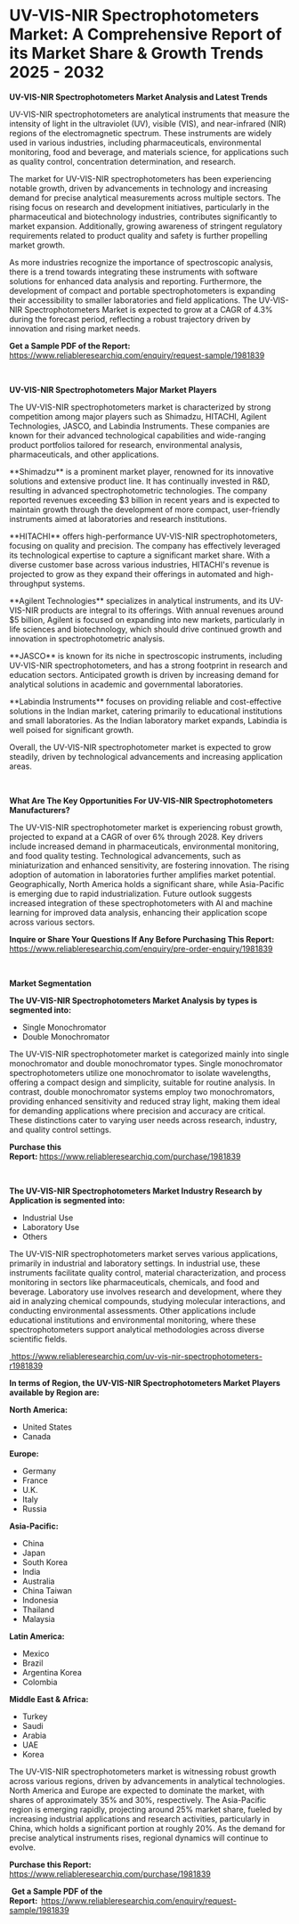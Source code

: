<p><h1>UV-VIS-NIR Spectrophotometers Market: A Comprehensive Report of its Market Share & Growth Trends 2025 - 2032</h1></p><p><strong>UV-VIS-NIR Spectrophotometers Market Analysis and Latest Trends</strong></p>
<p><p>UV-VIS-NIR spectrophotometers are analytical instruments that measure the intensity of light in the ultraviolet (UV), visible (VIS), and near-infrared (NIR) regions of the electromagnetic spectrum. These instruments are widely used in various industries, including pharmaceuticals, environmental monitoring, food and beverage, and materials science, for applications such as quality control, concentration determination, and research.</p><p>The market for UV-VIS-NIR spectrophotometers has been experiencing notable growth, driven by advancements in technology and increasing demand for precise analytical measurements across multiple sectors. The rising focus on research and development initiatives, particularly in the pharmaceutical and biotechnology industries, contributes significantly to market expansion. Additionally, growing awareness of stringent regulatory requirements related to product quality and safety is further propelling market growth.</p><p>As more industries recognize the importance of spectroscopic analysis, there is a trend towards integrating these instruments with software solutions for enhanced data analysis and reporting. Furthermore, the development of compact and portable spectrophotometers is expanding their accessibility to smaller laboratories and field applications. The UV-VIS-NIR Spectrophotometers Market is expected to grow at a CAGR of 4.3% during the forecast period, reflecting a robust trajectory driven by innovation and rising market needs.</p></p>
<p><strong>Get a Sample PDF of the Report:&nbsp;</strong> <a href="https://www.reliableresearchiq.com/enquiry/request-sample/1981839?utm_campaign=3503&utm_medium=2&utm_source=Github&utm_content=ia&utm_term=12042025&utm_id=uv-vis-nir-spectrophotometers">https://www.reliableresearchiq.com/enquiry/request-sample/1981839</a></p>
<p>&nbsp;</p>
<p><strong>UV-VIS-NIR Spectrophotometers Major Market Players</strong></p>
<p><p>The UV-VIS-NIR spectrophotometers market is characterized by strong competition among major players such as Shimadzu, HITACHI, Agilent Technologies, JASCO, and Labindia Instruments. These companies are known for their advanced technological capabilities and wide-ranging product portfolios tailored for research, environmental analysis, pharmaceuticals, and other applications.</p><p>**Shimadzu** is a prominent market player, renowned for its innovative solutions and extensive product line. It has continually invested in R&D, resulting in advanced spectrophotometric technologies. The company reported revenues exceeding $3 billion in recent years and is expected to maintain growth through the development of more compact, user-friendly instruments aimed at laboratories and research institutions.</p><p>**HITACHI** offers high-performance UV-VIS-NIR spectrophotometers, focusing on quality and precision. The company has effectively leveraged its technological expertise to capture a significant market share. With a diverse customer base across various industries, HITACHI's revenue is projected to grow as they expand their offerings in automated and high-throughput systems.</p><p>**Agilent Technologies** specializes in analytical instruments, and its UV-VIS-NIR products are integral to its offerings. With annual revenues around $5 billion, Agilent is focused on expanding into new markets, particularly in life sciences and biotechnology, which should drive continued growth and innovation in spectrophotometric analysis.</p><p>**JASCO** is known for its niche in spectroscopic instruments, including UV-VIS-NIR spectrophotometers, and has a strong footprint in research and education sectors. Anticipated growth is driven by increasing demand for analytical solutions in academic and governmental laboratories.</p><p>**Labindia Instruments** focuses on providing reliable and cost-effective solutions in the Indian market, catering primarily to educational institutions and small laboratories. As the Indian laboratory market expands, Labindia is well poised for significant growth.</p><p>Overall, the UV-VIS-NIR spectrophotometer market is expected to grow steadily, driven by technological advancements and increasing application areas.</p></p>
<p>&nbsp;</p>
<p><strong>What Are The Key Opportunities For UV-VIS-NIR Spectrophotometers Manufacturers?</strong></p>
<p><p>The UV-VIS-NIR spectrophotometer market is experiencing robust growth, projected to expand at a CAGR of over 6% through 2028. Key drivers include increased demand in pharmaceuticals, environmental monitoring, and food quality testing. Technological advancements, such as miniaturization and enhanced sensitivity, are fostering innovation. The rising adoption of automation in laboratories further amplifies market potential. Geographically, North America holds a significant share, while Asia-Pacific is emerging due to rapid industrialization. Future outlook suggests increased integration of these spectrophotometers with AI and machine learning for improved data analysis, enhancing their application scope across various sectors.</p></p>
<p><strong>Inquire or Share Your Questions If Any Before Purchasing This Report:</strong> <a href="https://www.reliableresearchiq.com/enquiry/pre-order-enquiry/1981839?utm_campaign=3503&utm_medium=2&utm_source=Github&utm_content=ia&utm_term=12042025&utm_id=uv-vis-nir-spectrophotometers">https://www.reliableresearchiq.com/enquiry/pre-order-enquiry/1981839</a></p>
<p>&nbsp;</p>
<p><strong>Market Segmentation</strong></p>
<p><strong>The UV-VIS-NIR Spectrophotometers Market Analysis by types is segmented into:</strong></p>
<p><ul><li>Single Monochromator</li><li>Double Monochromator</li></ul></p>
<p><p>The UV-VIS-NIR spectrophotometer market is categorized mainly into single monochromator and double monochromator types. Single monochromator spectrophotometers utilize one monochromator to isolate wavelengths, offering a compact design and simplicity, suitable for routine analysis. In contrast, double monochromator systems employ two monochromators, providing enhanced sensitivity and reduced stray light, making them ideal for demanding applications where precision and accuracy are critical. These distinctions cater to varying user needs across research, industry, and quality control settings.</p></p>
<p><strong>Purchase this Report:&nbsp;</strong><a href="https://www.reliableresearchiq.com/purchase/1981839?utm_campaign=3503&utm_medium=2&utm_source=Github&utm_content=ia&utm_term=12042025&utm_id=uv-vis-nir-spectrophotometers">https://www.reliableresearchiq.com/purchase/1981839</a></p>
<p>&nbsp;</p>
<p><strong>The UV-VIS-NIR Spectrophotometers Market Industry Research by Application is segmented into:</strong></p>
<p><ul><li>Industrial Use</li><li>Laboratory Use</li><li>Others</li></ul></p>
<p><p>The UV-VIS-NIR spectrophotometers market serves various applications, primarily in industrial and laboratory settings. In industrial use, these instruments facilitate quality control, material characterization, and process monitoring in sectors like pharmaceuticals, chemicals, and food and beverage. Laboratory use involves research and development, where they aid in analyzing chemical compounds, studying molecular interactions, and conducting environmental assessments. Other applications include educational institutions and environmental monitoring, where these spectrophotometers support analytical methodologies across diverse scientific fields.</p></p>
<p><a href="https://www.reliableresearchiq.com/uv-vis-nir-spectrophotometers-r1981839?utm_campaign=3503&utm_medium=2&utm_source=Github&utm_content=ia&utm_term=12042025&utm_id=uv-vis-nir-spectrophotometers">&nbsp;https://www.reliableresearchiq.com/uv-vis-nir-spectrophotometers-r1981839</a></p>
<p><strong>In terms of Region, the UV-VIS-NIR Spectrophotometers Market Players available by Region are:</strong></p>
<p>
    <p> <strong> North America: </strong>
        <ul>
            <li>United States</li>
            <li>Canada</li>
        </ul>
        </p> 
    <p> <strong> Europe: </strong>
        <ul>
            <li>Germany</li>
            <li>France</li>
            <li>U.K.</li>
            <li>Italy</li>
            <li>Russia</li>
        </ul>
        </p> 
    <p> <strong> Asia-Pacific: </strong>
        <ul>
            <li>China</li>
            <li>Japan</li>
            <li>South Korea</li>
            <li>India</li>
            <li>Australia</li>
            <li>China Taiwan</li>
            <li>Indonesia</li>
            <li>Thailand</li>
            <li>Malaysia</li>
        </ul>
        </p> 
    <p> <strong> Latin America: </strong>
        <ul>
            <li>Mexico</li>
            <li>Brazil</li>
            <li>Argentina Korea</li>
            <li>Colombia</li>
        </ul>
        </p> 
    <p> <strong> Middle East & Africa: </strong>
        <ul>
            <li>Turkey</li>
            <li>Saudi</li>
            <li>Arabia</li>
            <li>UAE</li>
            <li>Korea</li>
        </ul>
    </p>
    </p>
<p><p>The UV-VIS-NIR spectrophotometers market is witnessing robust growth across various regions, driven by advancements in analytical technologies. North America and Europe are expected to dominate the market, with shares of approximately 35% and 30%, respectively. The Asia-Pacific region is emerging rapidly, projecting around 25% market share, fueled by increasing industrial applications and research activities, particularly in China, which holds a significant portion at roughly 20%. As the demand for precise analytical instruments rises, regional dynamics will continue to evolve.</p></p>
<p><strong>Purchase this Report: </strong><a href="https://www.reliableresearchiq.com/purchase/1981839?utm_campaign=3503&utm_medium=2&utm_source=Github&utm_content=ia&utm_term=12042025&utm_id=uv-vis-nir-spectrophotometers">https://www.reliableresearchiq.com/purchase/1981839</a></p>
<p>&nbsp;<strong>Get a Sample PDF of the Report:&nbsp;&nbsp;</strong><a href="https://www.reliableresearchiq.com/enquiry/request-sample/1981839?utm_campaign=3503&utm_medium=2&utm_source=Github&utm_content=ia&utm_term=12042025&utm_id=uv-vis-nir-spectrophotometers">https://www.reliableresearchiq.com/enquiry/request-sample/1981839</a></p>
<p><strong></strong></p>
<p><p></p><p></p><p></p></p>